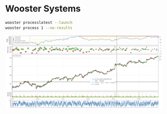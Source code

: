 # Wooster Systems

```bash
wooster processlatest --launch
wooster process 1 --no-results 
```

![plot-preview](readme-content/plot_preview.PNG)
